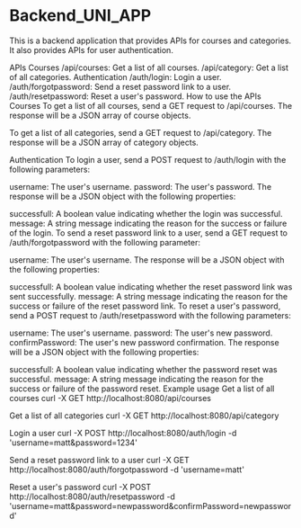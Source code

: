 # Backend_UNI_APP
This is a backend application that provides APIs for courses and categories. It also provides APIs for user authentication.

APIs
Courses
/api/courses: Get a list of all courses.
/api/category: Get a list of all categories.
Authentication
/auth/login: Login a user.
/auth/forgotpassword: Send a reset password link to a user.
/auth/resetpassword: Reset a user's password.
How to use the APIs
Courses
To get a list of all courses, send a GET request to /api/courses. The response will be a JSON array of course objects.

To get a list of all categories, send a GET request to /api/category. The response will be a JSON array of category objects.

Authentication
To login a user, send a POST request to /auth/login with the following parameters:

username: The user's username.
password: The user's password.
The response will be a JSON object with the following properties:

successfull: A boolean value indicating whether the login was successful.
message: A string message indicating the reason for the success or failure of the login.
To send a reset password link to a user, send a GET request to /auth/forgotpassword with the following parameter:

username: The user's username.
The response will be a JSON object with the following properties:

successfull: A boolean value indicating whether the reset password link was sent successfully.
message: A string message indicating the reason for the success or failure of the reset password link.
To reset a user's password, send a POST request to /auth/resetpassword with the following parameters:

username: The user's username.
password: The user's new password.
confirmPassword: The user's new password confirmation.
The response will be a JSON object with the following properties:

successfull: A boolean value indicating whether the password reset was successful.
message: A string message indicating the reason for the success or failure of the password reset.
Example usage
Get a list of all courses
curl -X GET http://localhost:8080/api/courses

Get a list of all categories
curl -X GET http://localhost:8080/api/category

Login a user
curl -X POST http://localhost:8080/auth/login -d 'username=matt&password=1234'

Send a reset password link to a user
curl -X GET http://localhost:8080/auth/forgotpassword -d 'username=matt'

Reset a user's password
curl -X POST http://localhost:8080/auth/resetpassword -d 'username=matt&password=newpassword&confirmPassword=newpassword'
